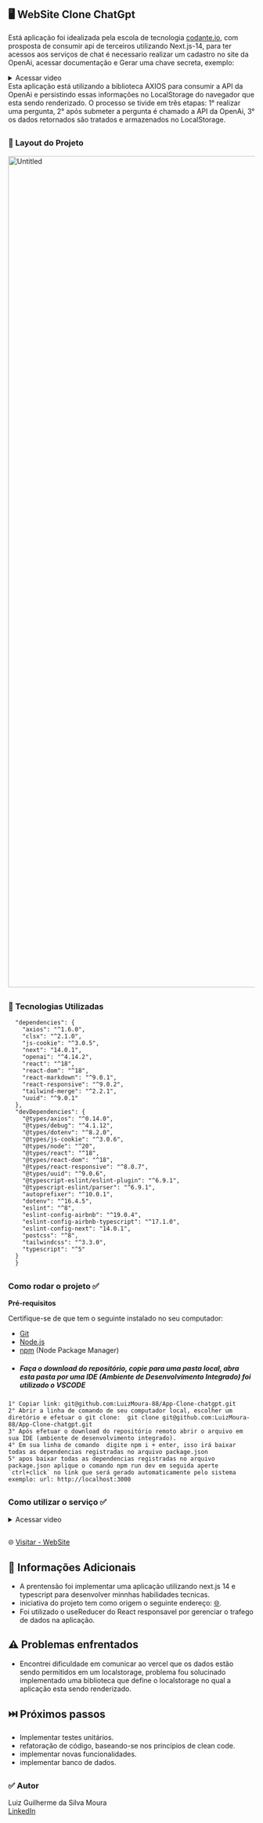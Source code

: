 
## 🖥️ WebSite Clone ChatGpt

Está aplicação foi idealizada pela escola de tecnologia [codante.io](https://codante.io/), com prosposta de consumir api de terceiros utilizando Next.js-14, para ter acessos aos serviços de chat é necessario realizar um cadastro no site da OpenAi, acessar documentação e Gerar uma chave secreta, exemplo: 
<details>
  <summary>Acessar video</summary>
https://github.com/LuizMoura-88/App-Clone-chatgpt/assets/122941117/11be9107-fd78-4172-b4d3-74d7c5f5aefd
</details>
Esta aplicação está utilizando a biblioteca AXIOS para consumir a API da OpenAi e persistindo essas informações no LocalStorage do navegador que esta sendo renderizado. O processo se tivide em três etapas: 1° realizar uma pergunta, 2° após submeter a pergunta é chamado a API da OpenAi, 3° os dados retornados são tratados e armazenados no LocalStorage.

##

### 📌 Layout do Projeto 
<img width="1694" alt="Untitled" src="https://github.com/LuizMoura-88/App-Clone-chatgpt/assets/122941117/0e193741-ed4d-42c5-bd23-29f82cc8fe9c">


##

### 📌 Tecnologias Utilizadas      
```
  "dependencies": {
    "axios": "^1.6.0",
    "clsx": "^2.1.0",
    "js-cookie": "^3.0.5",
    "next": "14.0.1",
    "openai": "^4.14.2",
    "react": "^18",
    "react-dom": "^18",
    "react-markdown": "^9.0.1",
    "react-responsive": "^9.0.2",
    "tailwind-merge": "^2.2.1",
    "uuid": "^9.0.1"
  },
  "devDependencies": {
    "@types/axios": "^0.14.0",
    "@types/debug": "^4.1.12",
    "@types/dotenv": "^8.2.0",
    "@types/js-cookie": "^3.0.6",
    "@types/node": "^20",
    "@types/react": "^18",
    "@types/react-dom": "^18",
    "@types/react-responsive": "^8.0.7",
    "@types/uuid": "^9.0.6",
    "@typescript-eslint/eslint-plugin": "^6.9.1",
    "@typescript-eslint/parser": "^6.9.1",
    "autoprefixer": "^10.0.1",
    "dotenv": "^16.4.5",
    "eslint": "^8",
    "eslint-config-airbnb": "^19.0.4",
    "eslint-config-airbnb-typescript": "^17.1.0",
    "eslint-config-next": "14.0.1",
    "postcss": "^8",
    "tailwindcss": "^3.3.0",
    "typescript": "^5"
  }
  }
```
##

### Como rodar o projeto ✅
**Pré-requisitos**

Certifique-se de que tem o seguinte instalado no seu computador:

- [Git](https://git-scm.com/)
- [Node.js](https://nodejs.org/en)
- [npm](https://www.npmjs.com/) (Node Package Manager)

* ##### Faça o download do repositório, copie para uma pasta local, abra esta pasta por uma IDE (Ambiente de Desenvolvimento Integrado) foi utilizado o VSCODE
```
1° Copiar link: git@github.com:LuizMoura-88/App-Clone-chatgpt.git
2° Abrir a linha de comando de seu computador local, escolher um diretório e efetuar o git clone:  git clone git@github.com:LuizMoura-88/App-Clone-chatgpt.git
3° Após efetuar o download do repositório remoto abrir o arquivo em sua IDE (ambiente de desenvolvimento integrado).
4° Em sua linha de comando  digite npm i + enter, isso irá baixar todas as dependencias registradas no arquivo package.json
5° apos baixar todas as dependencias registradas no arquivo package.json aplique o comando npm run dev em seguida aperte `ctrl+click` no link que será gerado automaticamente pelo sistema exemplo: url: http://localhost:3000
```
##

### Como utilizar o serviço ✅
<details>
  <summary>Acessar video</summary>
  https://github.com/LuizMoura-88/App-Clone-chatgpt/assets/122941117/359d0494-983f-48d2-86c9-dc26876a7042
</details>

##

🌐 [Visitar - WebSite](https://www.sdddsdghjfkglgfdsafghkjlgfdsa.shop/)

##

## 📌 Informações Adicionais
* A prentensão foi implementar uma aplicação utilizando next.js 14 e typescript para desenvolver minnhas habilidades tecnicas.
* iniciativa do projeto tem como origem o seguinte endereço: [🌐](https://codante.io/mini-projetos/clone-do-chatgpt-com-nextjs).
* Foi utilizado o useReducer do React responsavel por gerenciar o trafego de dados na aplicação.
##

## ⚠️ Problemas enfrentados

* Encontrei dificuldade em comunicar ao vercel que os dados estão sendo permitidos em um localstorage, problema fou solucinado implementado uma biblioteca que define o localstorage no qual a aplicação esta sendo renderizado.
  
##
  
## ⏭️ Próximos passos

* Implementar testes unitários.
* refatoração de código, baseando-se nos princípios de clean code.
* implementar novas funcionalidades.
* implementar banco de dados.

##

### ✅  Autor
Luiz Guilherme da Silva Moura <br/>
[LinkedIn](https://www.linkedin.com/in/luiz-moura-b60099252/)
